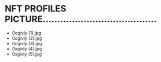 # NFT PROFILES PICTURE.......................................
- 0cgivly (1).jpg
- 0cgivly (2).jpg
- 0cgivly (3).jpg
- 0xgivly (4).jpg
- 0xgivly (5).jpg
